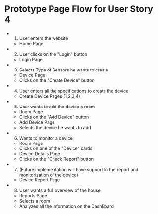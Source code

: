 # Prototype Page Flow for User Story 4

- 1. User enters the website
    - Home Page

- 2. User clicks on the "Login" button
    - Login Page

- 3. Selects Type of Sensors he wants to create
    - Device Page
    - Clicks on the "Create Device" button

- 4. User enters all the specifications to create the device
    - Create Device Pages (1,2,3,4)

- 5. User wants to add the device a room
    - Room Page
    - Clicks on the "Add Device" button
    - Add Device Page
    - Selects the device he wants to add

- 6. Wants to monitor a device
    - Room Page
    - Clicks on one of the "Device" cards
    - Device Details Page
    - Clicks on the "Check Report" button

- 7. (Future implementation will have support to the report and monitorization of the device)
    - Device Report Page

- 8. User wants a full overview of the house
    - Reports Page
    - Selects a room
    - Analyzes all the information on the DashBoard
